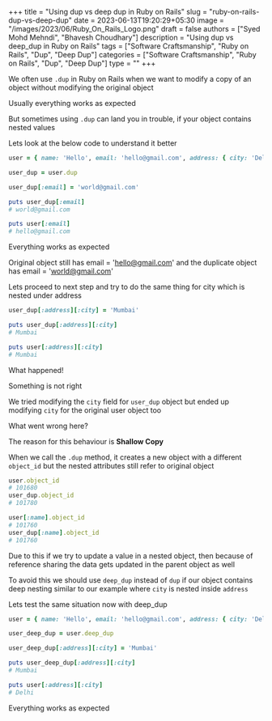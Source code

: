 +++
title = "Using dup vs deep dup in Ruby on Rails"
slug = "ruby-on-rails-dup-vs-deep-dup"
date = 2023-06-13T19:20:29+05:30
image = "/images/2023/06/Ruby_On_Rails_Logo.png"
draft = false
authors = ["Syed Mohd Mehndi", "Bhavesh Choudhary"]
description = "Using dup vs deep_dup in Ruby on Rails"
tags = ["Software Craftsmanship", "Ruby on Rails", "Dup", "Deep Dup"]
categories = ["Software Craftsmanship", "Ruby on Rails", "Dup", "Deep Dup"]
type = ""
+++

We often use `.dup` in Ruby on Rails when we want to modify a copy of an object without modifying the original object

Usually everything works as expected

But sometimes using `.dup` can land you in trouble, if your object contains nested values

Lets look at the below code to understand it better

```ruby
user = { name: 'Hello', email: 'hello@gmail.com', address: { city: 'Delhi' } }

user_dup = user.dup

user_dup[:email] = 'world@gmail.com'

puts user_dup[:email]
# world@gmail.com

puts user[:email]
# hello@gmail.com

```


Everything works as expected

Original object still has email = 'hello@gmail.com' and the duplicate object has email = 'world@gmail.com'

Lets proceed to next step and try to do the same thing for city which is nested under address

```ruby
user_dup[:address][:city] = 'Mumbai'

puts user_dup[:address][:city]
# Mumbai

puts user[:address][:city]
# Mumbai

```

What happened!

Something is not right

We tried modifying the `city` field for `user_dup` object but ended up modifying `city` for the original user object too

What went wrong here?

The reason for this behaviour is **Shallow Copy**

When we call the `.dup` method, it creates a new object with a different `object_id` but the nested attributes still refer to original object

```ruby
user.object_id
# 101680
user_dup.object_id
# 101780

user[:name].object_id
# 101760
user_dup[:name].object_id
# 101760

```

Due to this if we try to update a value in a nested object, then because of reference sharing the data gets updated in the parent object as well

To avoid this we should use `deep_dup` instead of `dup` if our object contains deep nesting similar to our example where `city` is nested inside `address`

Lets test the same situation now with deep_dup

```ruby
user = { name: 'Hello', email: 'hello@gmail.com', address: { city: 'Delhi' } }

user_deep_dup = user.deep_dup

user_deep_dup[:address][:city] = 'Mumbai'

puts user_deep_dup[:address][:city]
# Mumbai

puts user[:address][:city]
# Delhi

```

Everything works as expected
